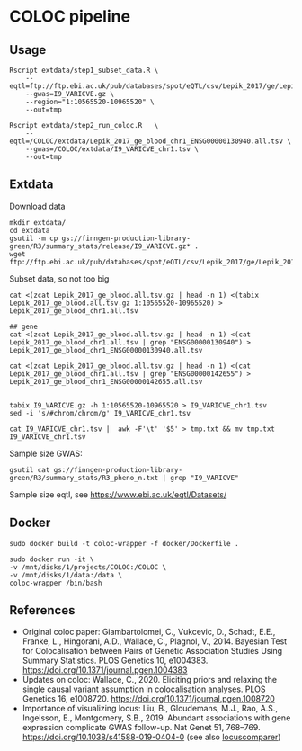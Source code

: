 # COLOC pipeline

## Usage
```
Rscript extdata/step1_subset_data.R	\
	--eqtl=ftp://ftp.ebi.ac.uk/pub/databases/spot/eQTL/csv/Lepik_2017/ge/Lepik_2017_ge_blood.all.tsv.gz\
	--gwas=I9_VARICVE.gz \
	--region="1:10565520-10965520" \
    --out=tmp

Rscript extdata/step2_run_coloc.R	\
	--eqtl=/COLOC/extdata/Lepik_2017_ge_blood_chr1_ENSG00000130940.all.tsv \
	--gwas=/COLOC/extdata/I9_VARICVE_chr1.tsv \
    --out=tmp
```	

## Extdata

Download data
```
mkdir extdata/
cd extdata
gsutil -m cp gs://finngen-production-library-green/R3/summary_stats/release/I9_VARICVE.gz* .
wget ftp://ftp.ebi.ac.uk/pub/databases/spot/eQTL/csv/Lepik_2017/ge/Lepik_2017_ge_blood.all.tsv.gz*
```

Subset data, so not too big

```
cat <(zcat Lepik_2017_ge_blood.all.tsv.gz | head -n 1) <(tabix Lepik_2017_ge_blood.all.tsv.gz 1:10565520-10965520) > Lepik_2017_ge_blood_chr1.all.tsv

## gene
cat <(zcat Lepik_2017_ge_blood.all.tsv.gz | head -n 1) <(cat Lepik_2017_ge_blood_chr1.all.tsv | grep "ENSG00000130940") > Lepik_2017_ge_blood_chr1_ENSG00000130940.all.tsv

cat <(zcat Lepik_2017_ge_blood.all.tsv.gz | head -n 1) <(cat Lepik_2017_ge_blood_chr1.all.tsv | grep "ENSG00000142655") > Lepik_2017_ge_blood_chr1_ENSG00000142655.all.tsv


tabix I9_VARICVE.gz -h 1:10565520-10965520 > I9_VARICVE_chr1.tsv
sed -i 's/#chrom/chrom/g' I9_VARICVE_chr1.tsv

cat I9_VARICVE_chr1.tsv |  awk -F'\t' '$5' > tmp.txt && mv tmp.txt I9_VARICVE_chr1.tsv

```

Sample size GWAS: 
```
gsutil cat gs://finngen-production-library-green/R3/summary_stats/R3_pheno_n.txt | grep "I9_VARICVE"
```

Sample size eqtl, see https://www.ebi.ac.uk/eqtl/Datasets/


## Docker

```
sudo docker build -t coloc-wrapper -f docker/Dockerfile .

sudo docker run -it \
-v /mnt/disks/1/projects/COLOC:/COLOC \
-v /mnt/disks/1/data:/data \
coloc-wrapper /bin/bash

```

## References

- Original coloc paper: Giambartolomei, C., Vukcevic, D., Schadt, E.E., Franke, L., Hingorani, A.D., Wallace, C., Plagnol, V., 2014. Bayesian Test for Colocalisation between Pairs of Genetic Association Studies Using Summary Statistics. PLOS Genetics 10, e1004383. https://doi.org/10.1371/journal.pgen.1004383
- Updates on coloc: Wallace, C., 2020. Eliciting priors and relaxing the single causal variant assumption in colocalisation analyses. PLOS Genetics 16, e1008720. https://doi.org/10.1371/journal.pgen.1008720
- Importance of visualizing locus: Liu, B., Gloudemans, M.J., Rao, A.S., Ingelsson, E., Montgomery, S.B., 2019. Abundant associations with gene expression complicate GWAS follow-up. Nat Genet 51, 768–769. https://doi.org/10.1038/s41588-019-0404-0 (see also [locuscomparer](https://github.com/boxiangliu/locuscomparer))
